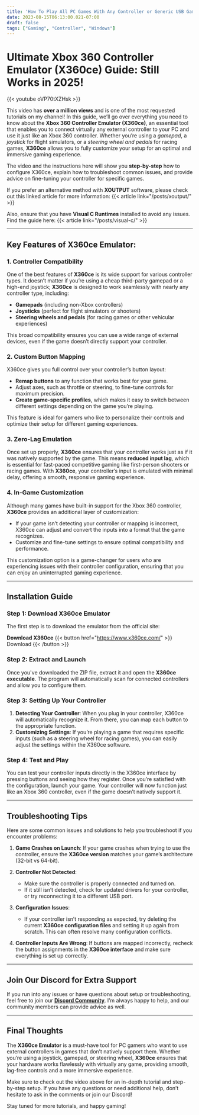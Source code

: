 ```yaml
---
title: 'How To Play All PC Games With Any Controller or Generic USB Gamepad [X360CE]'
date: 2023-08-15T06:13:00.021-07:00
draft: false  
tags: ["Gaming", "Controller", "Windows"]
---
```

# Ultimate Xbox 360 Controller Emulator (X360ce) Guide: Still Works in 2025!

{{< youtube oVP70tXZHsk >}}

This video has **over a million views** and is one of the most requested tutorials on my channel! In this guide, we’ll go over everything you need to know about the **Xbox 360 Controller Emulator (X360ce)**, an essential tool that enables you to connect virtually any external controller to your PC and use it just like an Xbox 360 controller. Whether you’re using a *gamepad*, a *joystick* for flight simulators, or a *steering wheel and pedals* for racing games, **X360ce** allows you to fully customize your setup for an optimal and immersive gaming experience.

The video and the instructions here will show you **step-by-step** how to configure X360ce, explain how to troubleshoot common issues, and provide advice on fine-tuning your controller for specific games. 

If you prefer an alternative method with **XOUTPUT** software, please check out this linked article for more information:
{{< article link="/posts/xoutput/" >}}

Also, ensure that you have **Visual C Runtimes** installed to avoid any issues. Find the guide here:
{{< article link="/posts/visual-c/" >}}

---

## Key Features of X360ce Emulator:

### 1. **Controller Compatibility**
One of the best features of **X360ce** is its wide support for various controller types. It doesn’t matter if you’re using a cheap third-party gamepad or a high-end joystick; **X360ce** is designed to work seamlessly with nearly any controller type, including:
   - **Gamepads** (including non-Xbox controllers)
   - **Joysticks** (perfect for flight simulators or shooters)
   - **Steering wheels and pedals** (for racing games or other vehicular experiences)

This broad compatibility ensures you can use a wide range of external devices, even if the game doesn’t directly support your controller.

### 2. **Custom Button Mapping**
X360ce gives you full control over your controller’s button layout:
   - **Remap buttons** to any function that works best for your game.
   - Adjust axes, such as throttle or steering, to fine-tune controls for maximum precision.
   - **Create game-specific profiles**, which makes it easy to switch between different settings depending on the game you’re playing.

This feature is ideal for gamers who like to personalize their controls and optimize their setup for different gaming experiences.

### 3. **Zero-Lag Emulation**
Once set up properly, **X360ce** ensures that your controller works just as if it was natively supported by the game. This means **reduced input lag**, which is essential for fast-paced competitive gaming like first-person shooters or racing games. With **X360ce**, your controller’s input is emulated with minimal delay, offering a smooth, responsive gaming experience.

### 4. **In-Game Customization**
Although many games have built-in support for the Xbox 360 controller, **X360ce** provides an additional layer of customization:
   - If your game isn’t detecting your controller or mapping is incorrect, X360ce can adjust and convert the inputs into a format that the game recognizes.
   - Customize and fine-tune settings to ensure optimal compatibility and performance.

This customization option is a game-changer for users who are experiencing issues with their controller configuration, ensuring that you can enjoy an uninterrupted gaming experience.

---

## Installation Guide

### Step 1: **Download X360ce Emulator**
The first step is to download the emulator from the official site:

**Download X360ce**
{{< button href="https://www.x360ce.com/" >}}
Download
{{< /button >}} 

### Step 2: **Extract and Launch**
Once you've downloaded the ZIP file, extract it and open the **X360ce executable**. The program will automatically scan for connected controllers and allow you to configure them.

### Step 3: **Setting Up Your Controller**
1. **Detecting Your Controller**: When you plug in your controller, X360ce will automatically recognize it. From there, you can map each button to the appropriate function.
2. **Customizing Settings**: If you’re playing a game that requires specific inputs (such as a steering wheel for racing games), you can easily adjust the settings within the X360ce software.

### Step 4: **Test and Play**
You can test your controller inputs directly in the X360ce interface by pressing buttons and seeing how they register. Once you’re satisfied with the configuration, launch your game. Your controller will now function just like an Xbox 360 controller, even if the game doesn’t natively support it.

---

## Troubleshooting Tips

Here are some common issues and solutions to help you troubleshoot if you encounter problems:

1. **Game Crashes on Launch**: If your game crashes when trying to use the controller, ensure the **X360ce version** matches your game’s architecture (32-bit vs 64-bit).
   
2. **Controller Not Detected**: 
   - Make sure the controller is properly connected and turned on.
   - If it still isn’t detected, check for updated drivers for your controller, or try reconnecting it to a different USB port.

3. **Configuration Issues**: 
   - If your controller isn’t responding as expected, try deleting the current **X360ce configuration files** and setting it up again from scratch. This can often resolve many configuration conflicts.

4. **Controller Inputs Are Wrong**: If buttons are mapped incorrectly, recheck the button assignments in the **X360ce interface** and make sure everything is set up correctly.

---

## Join Our Discord for Extra Support

If you run into any issues or have questions about setup or troubleshooting, feel free to join our **[Discord Community](https://discord.com/invite/3Ypxd223fk)**. I’m always happy to help, and our community members can provide advice as well.

---

## Final Thoughts

The **X360ce Emulator** is a must-have tool for PC gamers who want to use external controllers in games that don’t natively support them. Whether you’re using a joystick, gamepad, or steering wheel, **X360ce** ensures that your hardware works flawlessly with virtually any game, providing smooth, lag-free controls and a more immersive experience.

Make sure to check out the video above for an in-depth tutorial and step-by-step setup. If you have any questions or need additional help, don’t hesitate to ask in the comments or join our Discord!

Stay tuned for more tutorials, and happy gaming!

